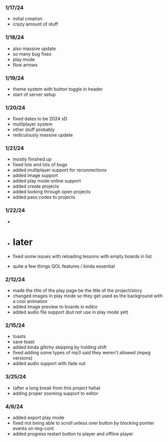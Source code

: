 ### 1/17/24
- initial creation
- crazy amount of stuff

### 1/18/24
- also massive update
- so many bug fixes
- play mode
- flow arrows

### 1/19/24
- theme system with button toggle in header
- start of server setup

### 1/20/24
- fixed dates to be 2024 xD
- multiplayer system
- other stuff probably
- rediculously massive update

### 1/21/24
- mostly finished up
- fixed lots and lots of bugs
- added multiplayer support for reconnections
- added image support
- added play mode online support
- added create projects
- added looking through open projects
- added pass codes to projects

### 1/22/24
- 

- # later
- fixed some issues with reloading lessons with empty boards in list
- quite a few things QOL features / kinda essential

### 2/12/24
- made the title of the play page be the title of the project/story
- changed images in play mode so they get used as the background with a cool animation
- added image preview to boards in editor
- added audio file support (but not use in play mode yet)

### 2/15/24
- toasts
- save toast
- added kinda glitchy skipping by holding shift
- fixed adding some types of mp3 said they weren't allowed (mpeg versions)
- added audio support with fade out

### 3/25/24
- (after a long break from this project haha)
- adding proper zooming support to editor

### 4/6/24
- added export play mode
- fixed not being able to scroll unless over button by blocking pointer events on img-cont
- added progress restart button to player and offline player